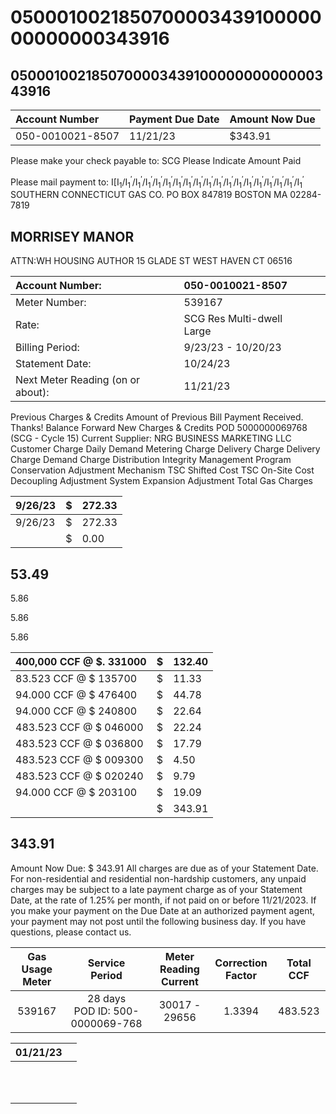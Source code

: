 # 050001002185070000343910000000000000343916 

## 050001002185070000343910000000000000343916

| Account Number | Payment Due Date | Amount Now Due |
| :-- | :-- | :-- |
| 050-0010021-8507 | $11 / 21 / 23$ | $\$ 343.91$ |

Please make your check payable to:
SCG
Please Indicate Amount Paid

Please mail payment to:
$\mathrm{I}\left[\mathrm{I}_{1} / \mathrm{I}_{1}^{\prime} / \mathrm{I}_{1}^{\prime} / \mathrm{I}_{1}^{\prime} / \mathrm{I}_{1}^{\prime} / \mathrm{I}_{1}^{\prime} / \mathrm{I}_{1}^{\prime} / \mathrm{I}_{1}^{\prime} / \mathrm{I}_{1}^{\prime} / \mathrm{I}_{1}^{\prime} / \mathrm{I}_{1}^{\prime} / \mathrm{I}_{1}^{\prime} / \mathrm{I}_{1}^{\prime} / \mathrm{I}_{1}^{\prime} / \mathrm{I}_{1}^{\prime} / \mathrm{I}_{1}^{\prime} / \mathrm{I}_{1}^{\prime} / \mathrm{I}_{1}^{\prime} / \mathrm{I}_{1}^{\prime}$
SOUTHERN CONNECTICUT GAS CO.
PO BOX 847819
BOSTON MA 02284-7819

## MORRISEY MANOR

ATTN:WH HOUSING AUTHOR 15 GLADE ST
WEST HAVEN CT 06516

| Account Number: | 050-0010021-8507 |  |
| :-- | :-- | :-- |
| Meter Number: | 539167 |  |
| Rate: | SCG Res Multi-dwell Large |  |
| Billing Period: | $9 / 23 / 23$ - 10/20/23 |  |
| Statement Date: | $10 / 24 / 23$ |  |
| Next Meter Reading (on or about): | $11 / 21 / 23$ |  |

Previous Charges \& Credits
Amount of Previous Bill
Payment Received. Thanks!
Balance Forward
New Charges \& Credits
POD 5000000069768 (SCG - Cycle 15)
Current Supplier: NRG BUSINESS MARKETING LLC
Customer Charge
Daily Demand Metering Charge
Delivery Charge
Delivery Charge
Demand Charge
Distribution Integrity Management Program
Conservation Adjustment Mechanism
TSC Shifted Cost
TSC On-Site Cost
Decoupling Adjustment
System Expansion Adjustment
Total Gas Charges

| 9/26/23 | \$ | 272.33 |
| :-- | :-- | :-- |
| 9/26/23 | \$ | 272.33 |
|  | \$ | 0.00 |

## 53.49

5.86

5.86

5.86

| 400,000 CCF @ \$. 331000 | \$ | 132.40 |
| :-- | :-- | :-- |
| 83.523 CCF @ \$ 135700 | \$ | 11.33 |
| 94.000 CCF @ \$ 476400 | \$ | 44.78 |
| 94.000 CCF @ \$ 240800 | \$ | 22.64 |
| 483.523 CCF @ \$ 046000 | \$ | 22.24 |
| 483.523 CCF @ \$ 036800 | \$ | 17.79 |
| 483.523 CCF @ \$ 009300 | \$ | 4.50 |
| 483.523 CCF @ \$ 020240 | \$ | 9.79 |
| 94.000 CCF @ \$ 203100 | \$ | 19.09 |
|  | \$ | 343.91 |

## 343.91

Amount Now Due: $\$$ 343.91
All charges are due as of your Statement Date. For non-residential and residential non-hardship customers, any unpaid charges may be subject to a late payment charge as of your Statement Date, at the rate of $1.25 \%$ per month, if not paid on or before 11/21/2023. If you make your payment on the Due Date at an authorized payment agent, your payment may not post until the following business day. If you have questions, please contact us.

| Gas Usage <br> Meter | Service <br> Period | Meter Reading <br> Current | Correction <br> Factor | Total CCF |
| :--: | :--: | :--: | :--: | :--: |
| 539167 | 28 days <br> POD ID: 500-0000069-768 | 30017 - 29656 | 1.3394 | 483.523 |


| $01 / 21 / 23$ |  |
| :--: | :--: |
|  |  |
|  |  |
|  |  |
|  |  |
|  |  |
|  |  |
|  |  |
|  |  |
|  |  |
|  |  |
|  |  |
